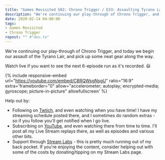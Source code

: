 ```yaml
---
title: "Games Revisited S02: Chrono Trigger / E33: Assaulting Tyrano Lair"
description: "We're continuing our play-through of Chrono Trigger, and today we begin our assault of the Tyrano Lair, and pick up some neat gear along the way."
date: 2020-02-14 04:00:00
tags:
- Games Revisited
- Chrono Trigger
repost: "" #"dev.to"
---
```


We're continuing our play-through of Chrono Trigger, and today we begin our assault of the Tyrano Lair, and pick up some neat gear along the way.

Watch live if you want to see the next 6-episode run as it's recorded. :smiley:
<!--more-->

{% include responsive-embed url="https://youtube.com/embed/CBRQWsgNsgU" ratio="16:9" extra='frameborder="0" allow="accelerometer; autoplay; encrypted-media; gyroscope; picture-in-picture" allowfullscreen' %}

Help out by:
 * Following on [Twtich](https://twitch.tv/AnonJr_Live), and even watching when you have time! I have my streaming schedule posted there, and I sometimes do random extras - so if you follow you'll get notified when I go live.
 * Subscribing on [YouTube](http://www.youtube.com/channel/UCXafqhKHbkSUIrq0LAuu0tw), and even watching there from time to time. I'll post all my Live Stream replays there, as well as episodes and various other bits.
 * Support through [Stream Labs](https://streamlabs.com/anonjr_live) - this is pretty much running out of my back pocket. If you're enjoying the content, consider helping out with some of the costs by donating/tipping on my Stream Labs page.